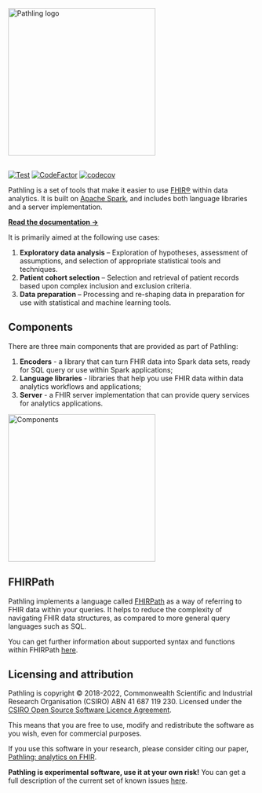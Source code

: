<a href="https://pathling.csiro.au">
<picture>
  <source srcset="https://raw.githubusercontent.com/aehrc/pathling/main/media/logo-colour-tight-dark.svg" media="(prefers-color-scheme: dark)"/>
  <img src="https://raw.githubusercontent.com/aehrc/pathling/main/media/logo-colour-detail-tight.svg" alt="Pathling logo" width="300"/>
</picture>
</a>
<br/>
<br/>

[![Test](https://github.com/aehrc/pathling/workflows/Test/badge.svg)](https://github.com/aehrc/pathling/actions?query=workflow%3ATest) [![CodeFactor](https://www.codefactor.io/repository/github/aehrc/pathling/badge)](https://www.codefactor.io/repository/github/aehrc/pathling) [![codecov](https://codecov.io/gh/aehrc/pathling/branch/main/graph/badge.svg?token=A2RDYU05DT)](https://codecov.io/gh/aehrc/pathling)

Pathling is a set of tools that make it easier to
use [FHIR&reg;](https://hl7.org/fhir) within data analytics. It is built
on [Apache Spark](https://spark.apache.org), and includes both language
libraries and a server implementation.

[**Read the documentation &rarr;**](https://pathling.csiro.au/docs)

It is primarily aimed at the following use cases:

1. **Exploratory data analysis** – Exploration of hypotheses, assessment of
   assumptions, and selection of appropriate statistical tools and techniques.
2. **Patient cohort selection** – Selection and retrieval of patient records
   based
   upon complex inclusion and exclusion criteria.
3. **Data preparation** – Processing and re-shaping data in preparation for use
   with statistical and machine learning tools.

## Components

There are three main components that are provided as part of Pathling:

1. **Encoders** - a library that can turn FHIR data into Spark data sets, ready
   for SQL query or use within Spark applications;
2. **Language libraries** - libraries that help you use FHIR data within data
   analytics workflows and applications;
4. **Server** - a FHIR server implementation that can provide query services for
   analytics applications.
   
<picture>
  <source srcset="https://raw.githubusercontent.com/aehrc/pathling/main/site/src/images/components-dark.svg" media="(prefers-color-scheme: dark)"/>
  <img src="https://raw.githubusercontent.com/aehrc/pathling/main/site/src/images/components.svg" alt="Components" width="300"/>
</picture>

## FHIRPath

Pathling implements a language called [FHIRPath](https://hl7.org/fhirpath/) as a
way of referring to FHIR data within your queries. It helps to reduce the
complexity of navigating FHIR data structures, as compared to more general query
languages such as SQL.

You can get further information about supported syntax and functions within
FHIRPath [here](https://pathling.csiro.au/docs/fhirpath).

## Licensing and attribution

Pathling is copyright © 2018-2022, Commonwealth Scientific and Industrial
Research Organisation
(CSIRO) ABN 41 687 119 230. Licensed under
the [CSIRO Open Source Software Licence Agreement](./LICENSE.md).

This means that you are free to use, modify and redistribute the software as
you wish, even for commercial purposes.

If you use this software in your research, please consider citing our paper, 
[Pathling: analytics on FHIR](https://doi.org/10.1186/s13326-022-00277-1).

**Pathling is experimental software, use it at your own risk!** You can get a
full description of the current set of known issues 
[here](https://github.com/aehrc/pathling/issues).
